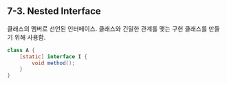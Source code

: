 ## 7-3. Nested Interface


클래스의 멤버로 선언된 인터페이스. 클래스와 긴밀한 관계를 맺는 구현 클래스를 만들기 위해 사용함.

```java
class A {
	[static] interface I {
		void method();
	}
}
```
